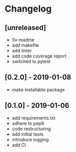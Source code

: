 # Changelog

## [unreleased]
* fix readme
* add makefile
* add linter
* add code coverage report
* switched to pytest

## [0.2.0] - 2019-01-08
* make installable package

## [0.1.0] - 2019-01-06
* add requirements.txt
* adhere to pep8
* code restructuring
* add initial tests
* introduce logging
* add CI
